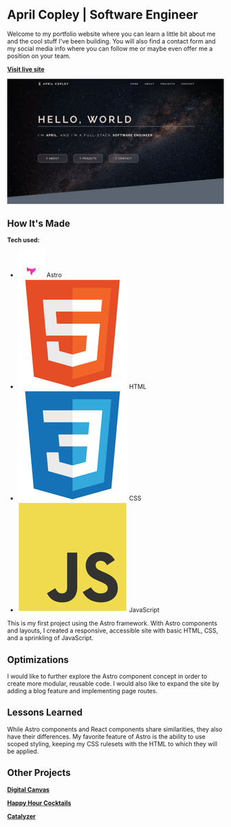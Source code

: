 # April Copley | Software Engineer

Welcome to my portfolio website where you can learn a little bit about me and the cool stuff I've been building. You will also find a contact form and my social media info where you can follow me or maybe even offer me a position on your team.

**[Visit live site](https://aprilcopley.netlify.app)**

![Screenshot of header and hero section of portfolio website](https://raw.githubusercontent.com/acopperlily/portfolio/main/public/main-preview.webp)


## How It's Made

**Tech used:**
- ![astro](./src/icons/astro.svg) Astro
- ![html](./src/icons/html.svg) HTML
- ![css](./src/icons/css.svg) CSS
- ![javascript](./src/icons/javascript.svg) JavaScript

This is my first project using the Astro framework. With Astro components and layouts, I created a responsive, accessible site with basic HTML, CSS, and a sprinkling of JavaScript.


## Optimizations

I would like to further explore the Astro component concept in order to create more modular, reusable code. I would also like to expand the site by adding a blog feature and implementing page routes.


## Lessons Learned

While Astro components and React components share similarities, they also have their differences. My favorite feature of Astro is the ability to use scoped styling, keeping my CSS rulesets with the HTML to which they will be applied.

## Other Projects

**[Digital Canvas](https://acopperlily.github.io/digital-canvas)**

**[Happy Hour Cocktails](https://acopperlily.github.io/happy-hour-cocktails)**

**[Catalyzer](https://catalyzer.netlify.app/)**
